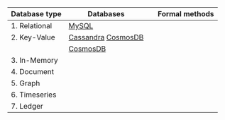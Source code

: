 
| Database type | Databases |  | Formal methods | 
| ------------------------- | ---------------- | ---------------- | ---------------- |
| 1. Relational | [MySQL](https://dbdb.io/db/mysql) | | |
| 2. Key-Value | [Cassandra](https://dbdb.io/db/cassandra) [CosmosDB](https://dbdb.io/db/cosmos-db) |  | |
|  |  [CosmosDB](https://dbdb.io/db/cosmos-db) |  | |
| 3. In-Memory | | | |
| 4. Document | | | |
| 5. Graph | | | |
| 6. Timeseries | | | |
| 7. Ledger | | | |





